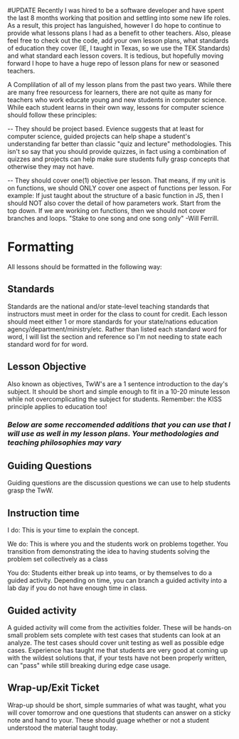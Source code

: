 #UPDATE 
Recently I was hired to be a software developer and have spent the last 8 months working that position and settling into some new life roles. As a result, this project has languished, however I do hope to continue to provide what lessons plans I had as a benefit to other teachers. Also, please feel free to check out the code, add your own lesson plans, what standards of education they cover (IE, I taught in Texas, so we use the TEK Standards) and what standard each lesson covers. It is tedious, but hopefully moving forward I hope to have a huge repo of lesson plans for new or seasoned teachers.


A Complilation of all of my lesson plans from the past two years. While there are many free resourcess for learners, there are not quite as many for teachers who work educate young and new students in computer science. While each student learns in their own way, lessons for computer science should follow these principles:

-- They should be project based. Evience suggests that at least for computer science, guided projects can help shape a student's understanding far better than classic "quiz and lecture" methodologies. This isn't so say that you should provide quizzes, in fact using a combination of quizzes and projects can help make sure students fully grasp concepts that otherwise they may not have.

-- They should cover one(1) objective per lesson. That means, if my unit is on functions, we should ONLY cover one aspect of functions per lesson. For example: If just taught about the structure of a basic function in JS, then I should NOT also cover the detail of how parameters work. Start from the top down. If we are working on functions, then we should not cover branches and loops. "Stake to one song and one song only" -Will Ferrill.

# Formatting

All lessons should be formatted in the following way:

## Standards
Standards are the national and/or state-level teaching standards that instructors must meet in order for the class to count for credit. Each lesson should meet either 1 or more standards for your state/nations education agency/department/ministry/etc. Rather than listed each standard word for word, I will list the section and reference so I'm not needing to state each standard word for for word.

## Lesson Objective
Also known as objectives, TwW's are a 1 sentence introduction to the day's subject. It should be short and simple enough to fit in a 10-20 minute lesson while not overcomplicating the subject for students. Remember: the KISS principle applies to education too!


### *Below are some reccomended additions that you can use that I will use as well in my lesson plans. Your methodologies and teaching philosophies may vary*
## Guiding Questions
Guiding questions are the discussion questions we can use to help students grasp the TwW.

## Instruction time
I do: This is your time to explain the concept.

We do: This is where you and the students work on problems together. You transition from demonstrating the idea to having students solving the problem set collectively as a class

You do: Students either break up into teams, or by themselves to do a guided activity. Depending on time, you can branch a guided activity into a lab day if you do not have enough time in class.


## Guided activity

A guided activity will come from the activities folder. These will be hands-on small problem sets complete with test cases that students can look at an analyze. The test cases should cover unit testing as well as possible edge cases. Experience has taught me that students are very good at coming up with the wildest solutions that, if your tests have not been properly written, can "pass" while still breaking during edge case usage.

## Wrap-up/Exit Ticket

Wrap-up should be short, simple summaries of what was taught, what you will cover tomorrow and one questions that students can answer on a sticky note and hand to your. These should guage whether or not a student understood the material taught today.
